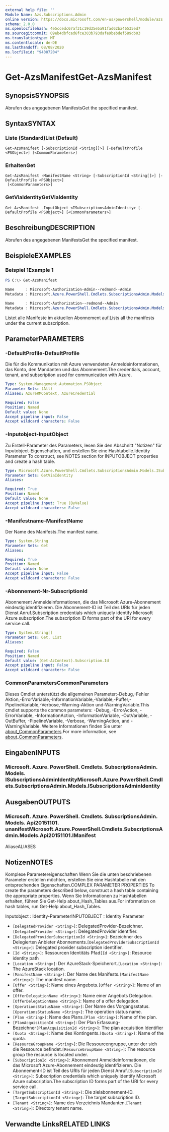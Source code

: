 ```yaml
---
external help file: ''
Module Name: Azs.Subscriptions.Admin
online version: https://docs.microsoft.com/en-us/powershell/module/azs.subscriptions.admin/get-azsmanifest
schema: 2.0.0
ms.openlocfilehash: 4e5ccedc67af31c19d35e5a91fad62ba46535ed7
ms.sourcegitcommit: 09eb4dbfcad6fce303b793dafe9bebdef589db03
ms.translationtype: MT
ms.contentlocale: de-DE
ms.lasthandoff: 08/08/2020
ms.locfileid: "94007204"
---
```

# <span data-ttu-id="fc5e3-101">Get-AzsManifest</span><span class="sxs-lookup"><span data-stu-id="fc5e3-101">Get-AzsManifest</span></span>

## <span data-ttu-id="fc5e3-102">Synopsis</span><span class="sxs-lookup"><span data-stu-id="fc5e3-102">SYNOPSIS</span></span>
<span data-ttu-id="fc5e3-103">Abrufen des angegebenen Manifests</span><span class="sxs-lookup"><span data-stu-id="fc5e3-103">Get the specified manifest.</span></span>

## <span data-ttu-id="fc5e3-104">Syntax</span><span class="sxs-lookup"><span data-stu-id="fc5e3-104">SYNTAX</span></span>

### <span data-ttu-id="fc5e3-105">Liste (Standard)</span><span class="sxs-lookup"><span data-stu-id="fc5e3-105">List (Default)</span></span>
```
Get-AzsManifest [-SubscriptionId <String[]>] [-DefaultProfile <PSObject>] [<CommonParameters>]
```

### <span data-ttu-id="fc5e3-106">Erhalten</span><span class="sxs-lookup"><span data-stu-id="fc5e3-106">Get</span></span>
```
Get-AzsManifest -ManifestName <String> [-SubscriptionId <String[]>] [-DefaultProfile <PSObject>]
 [<CommonParameters>]
```

### <span data-ttu-id="fc5e3-107">GetViaIdentity</span><span class="sxs-lookup"><span data-stu-id="fc5e3-107">GetViaIdentity</span></span>
```
Get-AzsManifest -InputObject <ISubscriptionsAdminIdentity> [-DefaultProfile <PSObject>] [<CommonParameters>]
```

## <span data-ttu-id="fc5e3-108">Beschreibung</span><span class="sxs-lookup"><span data-stu-id="fc5e3-108">DESCRIPTION</span></span>
<span data-ttu-id="fc5e3-109">Abrufen des angegebenen Manifests</span><span class="sxs-lookup"><span data-stu-id="fc5e3-109">Get the specified manifest.</span></span>

## <span data-ttu-id="fc5e3-110">Beispiele</span><span class="sxs-lookup"><span data-stu-id="fc5e3-110">EXAMPLES</span></span>

### <span data-ttu-id="fc5e3-111">Beispiel 1</span><span class="sxs-lookup"><span data-stu-id="fc5e3-111">Example 1</span></span>
```powershell
PS C:\> Get-AzsManifest

Name     : Microsoft-Authorization-Admin--redmond--Admin
Metadata : Microsoft.Azure.PowerShell.Cmdlets.SubscriptionsAdmin.Models.Api20151101.ManifestMetadata

Name     : Microsoft-Authorization--redmond--Admin
Metadata : Microsoft.Azure.PowerShell.Cmdlets.SubscriptionsAdmin.Models.Api20151101.ManifestMetadata
```

<span data-ttu-id="fc5e3-112">Listet alle Manifeste im aktuellen Abonnement auf.</span><span class="sxs-lookup"><span data-stu-id="fc5e3-112">Lists all the manifests under the current subscription.</span></span>

## <span data-ttu-id="fc5e3-113">Parameter</span><span class="sxs-lookup"><span data-stu-id="fc5e3-113">PARAMETERS</span></span>

### <span data-ttu-id="fc5e3-114">-DefaultProfile</span><span class="sxs-lookup"><span data-stu-id="fc5e3-114">-DefaultProfile</span></span>
<span data-ttu-id="fc5e3-115">Die für die Kommunikation mit Azure verwendeten Anmeldeinformationen, das Konto, den Mandanten und das Abonnement.</span><span class="sxs-lookup"><span data-stu-id="fc5e3-115">The credentials, account, tenant, and subscription used for communication with Azure.</span></span>

```yaml
Type: System.Management.Automation.PSObject
Parameter Sets: (All)
Aliases: AzureRMContext, AzureCredential

Required: False
Position: Named
Default value: None
Accept pipeline input: False
Accept wildcard characters: False

```

### <span data-ttu-id="fc5e3-116">-Inputobject</span><span class="sxs-lookup"><span data-stu-id="fc5e3-116">-InputObject</span></span>
<span data-ttu-id="fc5e3-117">Zu Erstell-Parameter des Parameters, lesen Sie den Abschnitt "Notizen" für Inputobject-Eigenschaften, und erstellen Sie eine Hashtabelle.</span><span class="sxs-lookup"><span data-stu-id="fc5e3-117">Identity Parameter To construct, see NOTES section for INPUTOBJECT properties and create a hash table.</span></span>

```yaml
Type: Microsoft.Azure.PowerShell.Cmdlets.SubscriptionsAdmin.Models.ISubscriptionsAdminIdentity
Parameter Sets: GetViaIdentity
Aliases:

Required: True
Position: Named
Default value: None
Accept pipeline input: True (ByValue)
Accept wildcard characters: False

```

### <span data-ttu-id="fc5e3-118">-Manifestname</span><span class="sxs-lookup"><span data-stu-id="fc5e3-118">-ManifestName</span></span>
<span data-ttu-id="fc5e3-119">Der Name des Manifests.</span><span class="sxs-lookup"><span data-stu-id="fc5e3-119">The manifest name.</span></span>

```yaml
Type: System.String
Parameter Sets: Get
Aliases:

Required: True
Position: Named
Default value: None
Accept pipeline input: False
Accept wildcard characters: False

```

### <span data-ttu-id="fc5e3-120">-Abonnement-Nr</span><span class="sxs-lookup"><span data-stu-id="fc5e3-120">-SubscriptionId</span></span>
<span data-ttu-id="fc5e3-121">Abonnement Anmeldeinformationen, die das Microsoft Azure-Abonnement eindeutig identifizieren. Die Abonnement-ID ist Teil des URIs für jeden Dienst Anruf.</span><span class="sxs-lookup"><span data-stu-id="fc5e3-121">Subscription credentials which uniquely identify Microsoft Azure subscription.The subscription ID forms part of the URI for every service call.</span></span>

```yaml
Type: System.String[]
Parameter Sets: Get, List
Aliases:

Required: False
Position: Named
Default value: (Get-AzContext).Subscription.Id
Accept pipeline input: False
Accept wildcard characters: False

```

### <span data-ttu-id="fc5e3-122">CommonParameters</span><span class="sxs-lookup"><span data-stu-id="fc5e3-122">CommonParameters</span></span>
<span data-ttu-id="fc5e3-123">Dieses Cmdlet unterstützt die allgemeinen Parameter:-Debug,-Fehler Aktion,-ErrorVariable,-InformationVariable,-Variable,-Puffer,-PipelineVariable,-Verbose,-Warning-Aktion und-WarningVariable.</span><span class="sxs-lookup"><span data-stu-id="fc5e3-123">This cmdlet supports the common parameters: -Debug, -ErrorAction, -ErrorVariable, -InformationAction, -InformationVariable, -OutVariable, -OutBuffer, -PipelineVariable, -Verbose, -WarningAction, and -WarningVariable.</span></span> <span data-ttu-id="fc5e3-124">Weitere Informationen finden Sie unter [about_CommonParameters](http://go.microsoft.com/fwlink/?LinkID=113216).</span><span class="sxs-lookup"><span data-stu-id="fc5e3-124">For more information, see [about_CommonParameters](http://go.microsoft.com/fwlink/?LinkID=113216).</span></span>

## <span data-ttu-id="fc5e3-125">Eingaben</span><span class="sxs-lookup"><span data-stu-id="fc5e3-125">INPUTS</span></span>

### <span data-ttu-id="fc5e3-126">Microsoft. Azure. PowerShell. Cmdlets. SubscriptionsAdmin. Models. ISubscriptionsAdminIdentity</span><span class="sxs-lookup"><span data-stu-id="fc5e3-126">Microsoft.Azure.PowerShell.Cmdlets.SubscriptionsAdmin.Models.ISubscriptionsAdminIdentity</span></span>

## <span data-ttu-id="fc5e3-127">Ausgaben</span><span class="sxs-lookup"><span data-stu-id="fc5e3-127">OUTPUTS</span></span>

### <span data-ttu-id="fc5e3-128">Microsoft. Azure. PowerShell. Cmdlets. SubscriptionsAdmin. Models. Api20151101. unanifest</span><span class="sxs-lookup"><span data-stu-id="fc5e3-128">Microsoft.Azure.PowerShell.Cmdlets.SubscriptionsAdmin.Models.Api20151101.IManifest</span></span>

<span data-ttu-id="fc5e3-129">Aliase</span><span class="sxs-lookup"><span data-stu-id="fc5e3-129">ALIASES</span></span>

## <span data-ttu-id="fc5e3-130">Notizen</span><span class="sxs-lookup"><span data-stu-id="fc5e3-130">NOTES</span></span>

<span data-ttu-id="fc5e3-131">Komplexe Parametereigenschaften Wenn Sie die unten beschriebenen Parameter erstellen möchten, erstellen Sie eine Hashtabelle mit den entsprechenden Eigenschaften.</span><span class="sxs-lookup"><span data-stu-id="fc5e3-131">COMPLEX PARAMETER PROPERTIES To create the parameters described below, construct a hash table containing the appropriate properties.</span></span> <span data-ttu-id="fc5e3-132">Wenn Sie Informationen zu Hashtabellen erhalten, führen Sie Get-Help about_Hash_Tables aus.</span><span class="sxs-lookup"><span data-stu-id="fc5e3-132">For information on hash tables, run Get-Help about_Hash_Tables.</span></span>

<span data-ttu-id="fc5e3-133">Inputobject <ISubscriptionsAdminIdentity> : Identity-Parameter</span><span class="sxs-lookup"><span data-stu-id="fc5e3-133">INPUTOBJECT <ISubscriptionsAdminIdentity>: Identity Parameter</span></span>
  - <span data-ttu-id="fc5e3-134">`[DelegatedProvider <String>]`: DelegatedProvider-Bezeichner.</span><span class="sxs-lookup"><span data-stu-id="fc5e3-134">`[DelegatedProvider <String>]`: DelegatedProvider identifier.</span></span>
  - <span data-ttu-id="fc5e3-135">`[DelegatedProviderSubscriptionId <String>]`: Bezeichner des Delegierten Anbieter Abonnements.</span><span class="sxs-lookup"><span data-stu-id="fc5e3-135">`[DelegatedProviderSubscriptionId <String>]`: Delegated provider subscription identifier.</span></span>
  - <span data-ttu-id="fc5e3-136">`[Id <String>]`: Ressourcen Identitäts Pfad</span><span class="sxs-lookup"><span data-stu-id="fc5e3-136">`[Id <String>]`: Resource identity path</span></span>
  - <span data-ttu-id="fc5e3-137">`[Location <String>]`: Der AzureStack-Speicherort.</span><span class="sxs-lookup"><span data-stu-id="fc5e3-137">`[Location <String>]`: The AzureStack location.</span></span>
  - <span data-ttu-id="fc5e3-138">`[ManifestName <String>]`: Der Name des Manifests.</span><span class="sxs-lookup"><span data-stu-id="fc5e3-138">`[ManifestName <String>]`: The manifest name.</span></span>
  - <span data-ttu-id="fc5e3-139">`[Offer <String>]`: Name eines Angebots.</span><span class="sxs-lookup"><span data-stu-id="fc5e3-139">`[Offer <String>]`: Name of an offer.</span></span>
  - <span data-ttu-id="fc5e3-140">`[OfferDelegationName <String>]`: Name einer Angebots Delegation.</span><span class="sxs-lookup"><span data-stu-id="fc5e3-140">`[OfferDelegationName <String>]`: Name of a offer delegation.</span></span>
  - <span data-ttu-id="fc5e3-141">`[OperationsStatusName <String>]`: Der Name des Vorgangsstatus.</span><span class="sxs-lookup"><span data-stu-id="fc5e3-141">`[OperationsStatusName <String>]`: The operation status name.</span></span>
  - <span data-ttu-id="fc5e3-142">`[Plan <String>]`: Name des Plans.</span><span class="sxs-lookup"><span data-stu-id="fc5e3-142">`[Plan <String>]`: Name of the plan.</span></span>
  - <span data-ttu-id="fc5e3-143">`[PlanAcquisitionId <String>]`: Der Plan Erfassung-Bezeichner</span><span class="sxs-lookup"><span data-stu-id="fc5e3-143">`[PlanAcquisitionId <String>]`: The plan acquisition Identifier</span></span>
  - <span data-ttu-id="fc5e3-144">`[Quota <String>]`: Name des Kontingents.</span><span class="sxs-lookup"><span data-stu-id="fc5e3-144">`[Quota <String>]`: Name of the quota.</span></span>
  - <span data-ttu-id="fc5e3-145">`[ResourceGroupName <String>]`: Die Ressourcengruppe, unter der sich die Ressource befindet.</span><span class="sxs-lookup"><span data-stu-id="fc5e3-145">`[ResourceGroupName <String>]`: The resource group the resource is located under.</span></span>
  - <span data-ttu-id="fc5e3-146">`[SubscriptionId <String>]`: Abonnement Anmeldeinformationen, die das Microsoft Azure-Abonnement eindeutig identifizieren. Die Abonnement-ID ist Teil des URIs für jeden Dienst Anruf.</span><span class="sxs-lookup"><span data-stu-id="fc5e3-146">`[SubscriptionId <String>]`: Subscription credentials which uniquely identify Microsoft Azure subscription.The subscription ID forms part of the URI for every service call.</span></span>
  - <span data-ttu-id="fc5e3-147">`[TargetSubscriptionId <String>]`: Die zielabonnement-ID.</span><span class="sxs-lookup"><span data-stu-id="fc5e3-147">`[TargetSubscriptionId <String>]`: The target subscription ID.</span></span>
  - <span data-ttu-id="fc5e3-148">`[Tenant <String>]`: Name des Verzeichnis Mandanten.</span><span class="sxs-lookup"><span data-stu-id="fc5e3-148">`[Tenant <String>]`: Directory tenant name.</span></span>

## <span data-ttu-id="fc5e3-149">Verwandte Links</span><span class="sxs-lookup"><span data-stu-id="fc5e3-149">RELATED LINKS</span></span>

